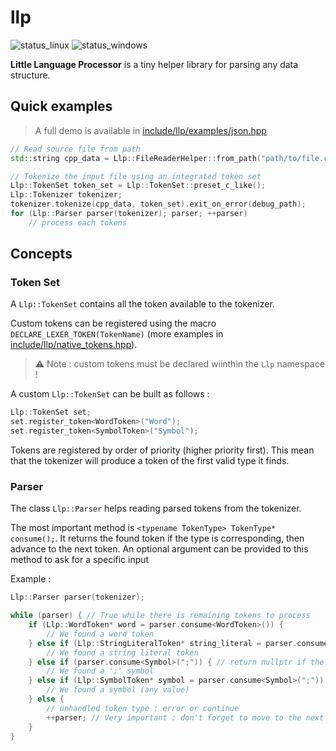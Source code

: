 # llp

![status_linux](https://github.com/PierreEVEN/llp/actions/workflows/linux.yml/badge.svg) ![status_windows](https://github.com/PierreEVEN/llp/actions/workflows/windows.yml/badge.svg)

**Little Language Processor** is a tiny helper library for parsing any data structure.

## Quick examples

> A full demo is available in [include/llp/examples/json.hpp](include/llp/examples/json.hpp)

```cpp
// Read source file from path
std::string cpp_data = Llp::FileReaderHelper::from_path("path/to/file.cpp");

// Tokenize the input file using an integrated token set
Llp::TokenSet token_set = Llp::TokenSet::preset_c_like();
Llp::Tokenizer tokenizer;
tokenizer.tokenize(cpp_data, token_set).exit_on_error(debug_path);
for (Llp::Parser parser(tokenizer); parser; ++parser)
    // process each tokens
```

## Concepts

### Token Set

A `Llp::TokenSet` contains all the token available to the tokenizer.

Custom tokens can be registered using the macro `DECLARE_LEXER_TOKEN(TokenName)` (more examples in [include/llp/native_tokens.hpp](include/llp/native_tokens.hpp)).
>⚠️ Note : custom tokens must be declared wiinthin the `Llp` namespace !

A custom `Llp::TokenSet` can be built as follows :
```cpp
Llp::TokenSet set;
set.register_token<WordToken>("Word");
set.register_token<SymbolToken>("Symbol");
```
Tokens are registered by order of priority (higher priority first). This mean that the tokenizer will produce a token of the first valid type it finds.

### Parser

The class `Llp::Parser` helps reading parsed tokens from the tokenizer.

The most important method is `<typename TokenType> TokenType* consume();`. It returns the found token if the type is corresponding, then advance to the next token.
An optional argument can be provided to this method to ask for a specific input


Example :
```cpp
Llp::Parser parser(tokenizer);

while (parser) { // True while there is remaining tokens to process
    if (Llp::WordToken* word = parser.consume<WordToken>()) {
        // We found a word token
    } else if (Llp::StringLiteralToken* string_literal = parser.consume<StringLiteralToken>()) {
        // We found a string literal token
    } else if (parser.consume<Symbol>(";")) { // return nullptr if the current symbol is not equals to ';'
        // We found a ';' symbol
    } else if (Llp::SymbolToken* symbol = parser.consume<Symbol>(";")) {
        // We found a symbol (any value)
    } else {
        // unhandled token type : error or continue
        ++parser; // Very important : don't forget to move to the next token if it wasn't consumed by any of the previous cases
    }
}
```